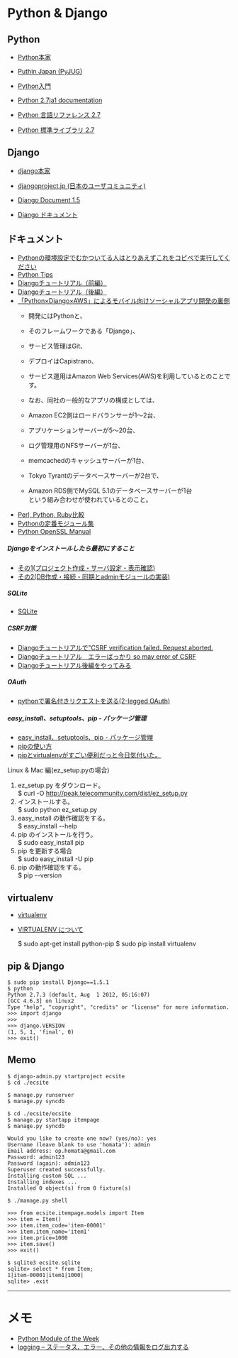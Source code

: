 Python & Django
================

Python
----------
* [Python本家](http://www.python.org/)
* [Puthin Japan (PyJUG)](http://www.python.jp/)
* [Python入門](http://python.keicode.com/)

* [Python 2.7ja1 documentation](http://docs.python.jp/2/)
* [Python 言語リファレンス 2.7](http://docs.python.jp/2/reference/index.html#reference-index)
* [Python 標準ライブラリ 2.7](http://docs.python.jp/2/library/index.html)

Django
----------
* [django本家](https://www.djangoproject.com/)
* [djangoproject.jp (日本のユーザコミュニティ)](http://djangoproject.jp)

* [Django Document 1.5](https://docs.djangoproject.com/en/1.5/)
* [Django ドキュメント](http://djangoproject.jp/doc/ja/1.0/)

ドキュメント
----------
* [Pythonの環境設定でむかついてる人はとりあえずこれをコピペで実行してください](http://ymotongpoo.hatenablog.com/entry/2012/10/18/144352)
* [Python Tips](http://www.gesource.jp/programming/python/index.html)
* [Djangoチュートリアル（前編）](http://codezine.jp/article/detail/4065)
* [Djangoチュートリアル（後編）](http://codezine.jp/article/detail/4264)
* [「Python×Django×AWS」によるモバイル向けソーシャルアプリ開発の裏側](http://codezine.jp/article/detail/5311)
    * 開発にはPythonと、
    * そのフレームワークである「Django」、
    * サービス管理はGit、
    * デプロイはCapistrano、
    * サービス運用はAmazon Web Services(AWS)を利用しているとのことです。

    * なお、同社の一般的なアプリの構成としては、
    * Amazon EC2側はロードバランサーが1〜2台、
    * アプリケーションサーバーが5〜20台、
    * ログ管理用のNFSサーバーが1台、
    * memcachedのキャッシュサーバーが1台、
    * Tokyo Tyrantのデータベースサーバーが2台で、
    * Amazon RDS側でMySQL 5.1のデータベースサーバーが1台  
    という組み合わせが使われているとのこと。
* [Perl, Python, Ruby比較](http://www.devsite.jankh.net/compppr.html#u9449bf1)
* [Pythonの定番モジュール集](http://coreblog.org/ats/well-used-python-modules)
* [Python OpenSSL Manual](http://pythonhosted.org/pyOpenSSL/pyOpenSSL.html)

##### Djangoをインストールしたら最初にすること
* [その1(プロジェクト作成・サーバ設定・表示確認)](http://blog.layer8.sh/ja/2011/12/28/django%E3%82%92%E3%82%A4%E3%83%B3%E3%82%B9%E3%83%88%E3%83%BC%E3%83%AB%E3%81%97%E3%81%9F%E3%82%89%E6%9C%80%E5%88%9D%E3%81%AB%E3%81%99%E3%82%8B%E3%81%93%E3%81%A8-%E3%81%9D%E3%81%AE%EF%BC%91%E3%83%97/)
* [その2(DB作成・接続・同期とadminモジュールの実装)](http://blog.layer8.sh/ja/2011/12/26/django%E3%82%92%E3%82%A4%E3%83%B3%E3%82%B9%E3%83%88%E3%83%BC%E3%83%AB%E3%81%97%E3%81%9F%E3%82%89%E6%9C%80%E5%88%9D%E3%81%AB%E3%81%99%E3%82%8B%E3%81%93%E3%81%A8-%E3%81%9D%E3%81%AE%EF%BC%92db%E4%BD%9C/)

##### SQLite
* [SQLite](http://www.sqlite.org/)

##### CSRF対策
* [Djangoチュートリアルで"CSRF verification failed. Request aborted.](http://blog.w32.jp/2012/08/djangocsrf-verification-failed-request.html)
* [Djangoチュートリアル　エラーばっかり so may error of CSRF](http://suganoo.blogspot.jp/2013/01/django.html)
* [Djangoチュートリアル後編をやってみる](http://blog.livedoor.jp/ichsod/archives/1674798.html)

##### OAuth
* [pythonで署名付きリクエストを送る(2-legged OAuth)](http://taichino.com/programming/1057)

##### easy_install、setuptools、pip - パッケージ管理
* [easy_install、setuptools、pip - パッケージ管理](http://www.tomoyan.net/dokuwiki/python/easy_install)
* [pipの使い方](http://d.hatena.ne.jp/rudi/20110107/1294409385)
* [pipとvirtualenvがすごい便利だっと今日気付いた。](http://rokujyouhitoma.hatenablog.com/entry/20100928/1285685693)

Linux & Mac 編(ez_setup.pyの場合)  

1. ez_setup.py をダウンロード。  
    $ curl -O http://peak.telecommunity.com/dist/ez_setup.py
2. インストールする。  
    $ sudo python ez_setup.py
3. easy_install の動作確認をする。  
    $ easy_install --help
4. pip のインストールを行う。  
    $ sudo easy_install pip
5. pip を更新する場合  
    $ sudo easy_install -U pip
6. pip の動作確認をする。  
    $ pip --version

virtualenv
---------

* [virtualenv](http://www.virtualenv.org/en/latest/)
* [VIRTUALENV について](http://blog1.erp2py.com/2011/07/virtualenv.html)

    $ sudo apt-get install python-pip
    $ sudo pip install virtualenv

pip & Django
------------
    $ sudo pip install Django==1.5.1
    $ python
    Python 2.7.3 (default, Aug  1 2012, 05:16:07)
    [GCC 4.6.3] on linux2
    Type "help", "copyright", "credits" or "license" for more information.
    >>> import django
    >>>
    >>> django.VERSION
    (1, 5, 1, 'final', 0)
    >>> exit()


Memo
----------

    $ django-admin.py startproject ecsite
    $ cd ./ecsite

    $ manage.py runserver
    $ manage.py syncdb

    $ cd ./ecsite/ecsite
    $ manage.py startapp itempage
    $ manage.py syncdb

    Would you like to create one now? (yes/no): yes
    Username (leave blank to use 'homata'): admin
    Email address: op.homata@gmail.com
    Password: admin123
    Password (again): admin123
    Superuser created successfully.
    Installing custom SQL ...
    Installing indexes ...
    Installed 0 object(s) from 0 fixture(s)

    $ ./manage.py shell

    >>> from ecsite.itempage.models import Item
    >>> item = Item()
    >>> item.item_code='item-00001'
    >>> item.item_name='item1'
    >>> item.price=1000
    >>> item.save()
    >>> exit()

    $ sqlite3 ecsite.sqlite
    sqlite> select * from Item;
    1|item-00001|item1|1000|
    sqlite> .exit


---------------------------------

メモ
====================

* [Python Module of the Week](http://ja.pymotw.com/2/)
* [logging – ステータス、エラー、その他の情報をログ出力する](http://ja.pymotw.com/2/logging/)


